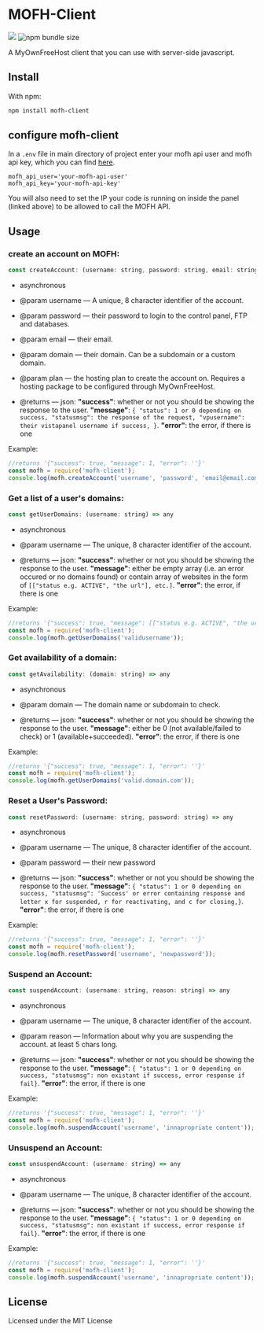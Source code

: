 # MOFH-Client

![](https://img.shields.io/npm/v/mofh-client.svg)
![npm bundle size](https://img.shields.io/bundlephobia/minzip/mofh-client.svg)

A MyOwnFreeHost client that you can use with server-side javascript.

## Install

With npm:

```sh
npm install mofh-client
```

## configure mofh-client

In a `.env` file in main directory of project enter your mofh api user and mofh api key, which you can find [here](http://panel.myownfreehost.net/panel/index2.php?option=api).

```env
mofh_api_user='your-mofh-api-user'
mofh_api_key='your-mofh-api-key'
```
You will also need to set the IP your code is running on inside the panel (linked above) to be allowed to call the MOFH API.

## Usage

### create an account on MOFH:

```javascript
const createAccount: (username: string, password: string, email: string, domain: string, plan: string) => any
```

- asynchronous

- @param username — A unique, 8 character identifier of the account.

- @param password — their password to login to the control panel, FTP and databases.

- @param email — their email.

- @param domain — their domain. Can be a subdomain or a custom domain.

- @param plan — the hosting plan to create the account on. Requires a hosting package to be configured through MyOwnFreeHost.

- @returns — json: **"success"**: whether or not you should be showing the response to the user. **"message"**: `{ "status": 1 or 0 depending on success, "statusmsg": the response of the request, "vpusername": their vistapanel username if success, }`. **"error"**: the error, if there is one

Example:
```javascript
//returns '{"success": true, "message": 1, "error": ''}'
const mofh = require('mofh-client');
console.log(mofh.createAccount('username', 'password', 'email@email.com', 'valid.domain.com', 'freeplan01'));
```

### Get a list of a user's domains:

```javascript
const getUserDomains: (username: string) => any
```

- asynchronous

- @param username — The unique, 8 character identifier of the account.

- @returns — json: **"success"**: whether or not you should be showing the response to the user. **"message"**: either be empty array (i.e. an error occured or no domains found) or contain array of websites in the form of `[["status e.g. ACTIVE", "the url"], etc.]`. **"error"**: the error, if there is one

Example:
```javascript
//returns '{"success": true, "message": [["status e.g. ACTIVE", "the url"], etc.], "error": ''}'
const mofh = require('mofh-client');
console.log(mofh.getUserDomains('validusername'));
```

### Get availability of a domain:

```javascript
const getAvailability: (domain: string) => any
```

- asynchronous

- @param domain — The domain name or subdomain to check.

- @returns — json: **"success"**: whether or not you should be showing the response to the user. **"message"**: either be 0 (not available/failed to check) or 1 (available+succeeded). **"error"**: the error, if there is one

Example:
```javascript
//returns '{"success": true, "message": 1, "error": ''}'
const mofh = require('mofh-client');
console.log(mofh.getUserDomains('valid.domain.com'));
```

### Reset a User's Password:

```javascript
const resetPassword: (username: string, password: string) => any
```

- asynchronous

- @param username — The unique, 8 character identifier of the account.

- @param password — their new password

- @returns — json: **"success"**: whether or not you should be showing the response to the user. **"message"**: `{ "status": 1 or 0 depending on success, "statusmsg": 'Success' or error containing response and letter x for suspended, r for reactivating, and c for closing,}`. **"error"**: the error, if there is one

Example:
```javascript
//returns '{"success": true, "message": 1, "error": ''}'
const mofh = require('mofh-client');
console.log(mofh.resetPassword('username', 'newpassword'));
```

### Suspend an Account:

```javascript
const suspendAccount: (username: string, reason: string) => any
```

- asynchronous

- @param username — The unique, 8 character identifier of the account.

- @param reason — Information about why you are suspending the account. at least 5 chars long.

- @returns — json: **"success"**: whether or not you should be showing the response to the user. **"message"**: `{ "status": 1 or 0 depending on success, "statusmsg": non existant if success, error response if fail}`. **"error"**: the error, if there is one

Example:
```javascript
//returns '{"success": true, "message": 1, "error": ''}'
const mofh = require('mofh-client');
console.log(mofh.suspendAccount('username', 'innapropriate content'));
```

### Unsuspend an Account:

```javascript
const unsuspendAccount: (username: string) => any
```

- asynchronous

- @param username — The unique, 8 character identifier of the account.

- @returns — json: **"success"**: whether or not you should be showing the response to the user. **"message"**: `{ "status": 1 or 0 depending on success, "statusmsg": non existant if success, error response if fail}`. **"error"**: the error, if there is one

Example:
```javascript
//returns '{"success": true, "message": 1, "error": ''}'
const mofh = require('mofh-client');
console.log(mofh.suspendAccount('username', 'innapropriate content'));
```

## License

Licensed under the MIT License